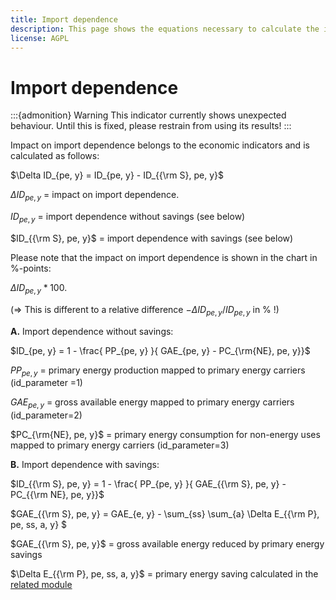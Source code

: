 ```yaml
---
title: Import dependence
description: This page shows the equations necessary to calculate the impact of energy efficiency on import dependence.
license: AGPL
---
```


<!--
© 2023 Fraunhofer-Gesellschaft e.V., München

SPDX-License-Identifier: AGPL-3.0-or-later
-->

Import dependence
=

:::{admonition} Warning
This indicator currently shows unexpected behaviour. Until this is fixed, please restrain from using its results!
:::

Impact on import dependence belongs to the economic indicators and is calculated as follows:

$\Delta ID_{pe, y} = ID_{pe, y} - ID_{{\rm S}, pe, y}$

$\Delta ID_{pe, y}$ = impact on import dependence.

$ID_{pe, y}$ = import dependence without savings (see below)

$ID_{{\rm S}, pe, y}$ = import dependence with savings (see below)

Please note that the impact on import dependence is shown in the chart in %-points: 

$\Delta ID_{pe, y} * 100$. 

(=> This is different to a relative difference $-\Delta ID_{pe, y} /ID_{pe, y}$ in % !)


**A.** Import dependence without savings:

$ID_{pe, y} = 1 - \frac{ PP_{pe, y} }{ GAE_{pe, y} - PC_{\rm{NE}, pe, y}}$

$PP_{pe, y}$ = primary energy production mapped to primary energy carriers (id_parameter =1)

$GAE_{pe, y}$ = gross available energy mapped to primary energy carriers (id_parameter=2)

$PC_{\rm{NE}, pe, y}$ = primary energy consumption for non-energy uses mapped to primary energy carriers (id_parameter=3)


**B.** Import dependence with savings:

$ID_{{\rm S}, pe, y} = 1 - \frac{ PP_{pe, y} }{ GAE_{{\rm S}, pe, y} - PC_{{\rm NE}, pe, y}}$

$GAE_{{\rm S}, pe, y} = GAE_{e, y} - \sum_{ss} \sum_{a} \Delta E_{{\rm P}, pe, ss, a, y} $

$GAE_{{\rm S}, pe, y}$ = gross available energy reduced by primary energy savings

$\Delta E_{{\rm P}, pe, ss, a, y}$ = primary energy saving calculated in the [related module](../energy_mix/FEC_to_PEC.md)